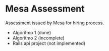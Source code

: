 # Mesa Assessment
Assessment issued by Mesa for hiring process.

- Algoritmo 1 (done)
- Algoritmo 2 (incomplete)
- Rails api project (not implemented)

